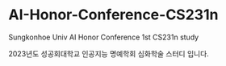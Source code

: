 # AI-Honor-Conference-CS231n
Sungkonhoe Univ AI Honor Conference 1st CS231n study

2023년도 성공회대학교 인공지능 명예학회 심화학술 스터디 입니다.
